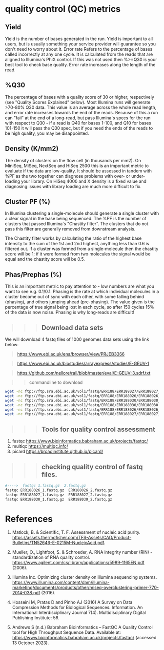 #  quality control (QC) metrics
## Yield
Yield is the number of bases generated in the run. Yield is important to all users, but is usually something your service provider will guarantee so you don't need to worry about it.
Error rate
Refers to the percentage of bases called incorrectly at any one cycle. It is calculated from the reads that are aligned to Illumina's PhiX control. If this was not used then %>=Q30 is your best tool to check base quality. Error rate increases along the length of the read.
## %Q30
The percentage of bases with a quality score of 30 or higher, respectively (see "Quality Scores Explained" below). Most Illumina runs will generate >70-80% Q30 data. This value is an average across the whole read length, and error rate increases towards the end of the reads. Because of this a run can "fail" at the end of a long-read, but pass Illumina's specs for the run with respect to Q30 - if a read is Q40 for bases 1-100, and Q10 for bases 101-150 it will pass the Q30 spec, but if you need the ends of the reads to be high quality, you may be disappointed.
## Density (K/mm2)
The density of clusters on the flow cell (in thousands per mm2). On MiniSeq, MiSeq, NextSeq and HiSeq 2500 this is an important metric to evaluate if the data are low-quality. It should be assessed in tandem with %PF as the two together can diagnose problems with over- or under-loading your library. On HiSeq 4000 and X density is a fixed value and diagnosing issues with library loading are much more difficult to fix.
## Cluster PF (%)
In Illumina clustering a single-molecule should generate a single cluster with a clear signal in the base being sequenced. The %PF is the number of clusters that passed Illumina's "Chastity filter". The clusters that do not pass this filter are generally removed from downstream analysis.

The Chastity filter works by calculating the ratio of the highest base intensity to the sum of the 1st and 2nd highest, anything less than 0.6 is filtered out. If a cluster was formed from a single-molecule then the chastity score will be 1; if it were formed from two molecules the signal would be equal and the chastity score will be 0.5.
## Phas/Prephas (%)
This is an important metric to pay attention to - low numbers are what you want to see e.g. 0.1/0.1. Phasing is the rate at which individual molecules in a cluster become out of sync with each other, with some falling behind (phasing), and others jumping ahead (pre-phasing). The value given is the percentage of true signal being lost in each cycle, so after 150 cycles 15% of the data is now noise. Phasing is why long-reads are difficult!

>>> ## Download data sets

We will download 4 fastq files of 1000 genomes data sets using the link below:
>https://www.ebi.ac.uk/ena/browser/view/PRJEB3366

>https://www.ebi.ac.uk/biostudies/arrayexpress/studies/E-GEUV-1

>https://github.com/nellore/rail/blob/master/eval/E-GEUV-3.sdrf.txt


>> commandline to download 
```bash
wget -nc ftp://ftp.sra.ebi.ac.uk/vol1/fastq/ERR188/ERR188027/ERR188027_1.fastq.gz
wget -nc ftp://ftp.sra.ebi.ac.uk/vol1/fastq/ERR188/ERR188026/ERR188026_2.fastq.gz
wget -nc ftp://ftp.sra.ebi.ac.uk/vol1/fastq/ERR188/ERR188030/ERR188030_1.fastq.gz
wget -nc ftp://ftp.sra.ebi.ac.uk/vol1/fastq/ERR188/ERR188030/ERR188030_2.fastq.gz
wget -nc ftp://ftp.sra.ebi.ac.uk/vol1/fastq/ERR188/ERR188026/ERR188026_1.fastq.gz
wget -nc ftp://ftp.sra.ebi.ac.uk/vol1/fastq/ERR188/ERR188027/ERR188027_2.fastq.gz
```

>>> ## Tools for quality control assessment 
1. fastqc https://www.bioinformatics.babraham.ac.uk/projects/fastqc/
2. multiqc  https://multiqc.info/
3. picard https://broadinstitute.github.io/picard/

>>> ## checking quality control of fastq files. 
```bash
#---->  fastqc 1.fastq.gz  2.fastq.gz 
fastqc ERR188026_1.fastq.gz  ERR188026_2.fastq.gz 
fastqc ERR188027_1.fastq.gz  ERR188027_2.fastq.gz
fastqc ERR188030_1.fastq.gz  ERR188030_2.fastq.gz
```































# References
1. Matlock, B. & Scientific, T. F. Assessment of nucleic acid purity. https://assets.thermofisher.com/TFS-Assets/CAD/Product-Bulletins/TN52646-E-0215M-NucleicAcid.pdf. 

2. Mueller, O., Lightfoot, S. & Schroeder, A. RNA integrity number (RIN) -standardization of RNA quality control. https://www.agilent.com/cs/library/applications/5989-1165EN.pdf (2006). 

3. Illumina Inc. Optimizing cluster density on illumina sequencing systems. https://www.illumina.com/content/dam/illumina-marketing/documents/products/other/miseq-overclustering-primer-770-2014-038.pdf (2016). 

4. Hosseini M, Pratas D and Pinho AJ (2016) A Survey on Data Compression Methods for Biological Sequences. Information. An International Interdisciplinary Journal 7(4). Multidisciplinary Digital Publishing Institute: 56.

5. Andrews S (n.d.) Babraham Bioinformatics – FastQC A Quality Control tool for High Throughput Sequence Data. Available at: https://www.bioinformatics.babraham.ac.uk/projects/fastqc/ (accessed 13 October 2023).